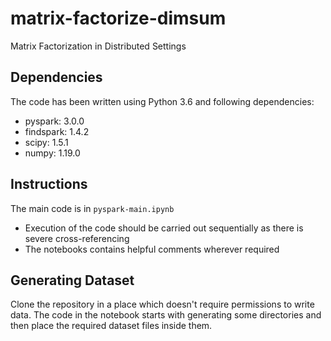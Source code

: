 # matrix-factorize-dimsum
Matrix Factorization in Distributed Settings

## Dependencies

The code has been written using Python 3.6 and following dependencies:
- pyspark: 3.0.0
- findspark: 1.4.2
- scipy: 1.5.1
- numpy: 1.19.0

## Instructions
The main code is in `pyspark-main.ipynb` 
- Execution of the code should be carried out sequentially as there is severe cross-referencing
- The notebooks contains helpful comments wherever required

## Generating Dataset
Clone the repository in a place which doesn't require permissions to write data. The code in the notebook starts with generating some directories and then place the required dataset files inside them. 

